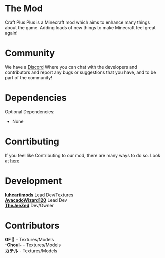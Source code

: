 # The Mod
Craft Plus Plus is a Minecraft mod which aims to enhance many things about the game. Adding loads of new things to make Minecraft feel great again!

# Community
We have a [Discord](https://discord.gg/xCfJzUMKkC) Where you can chat with the developers and contributors and report any bugs or suggestions that you have, and to be part of the community!

# Dependencies
Optional Dependencies:
- None

# Conrtibuting
If you feel like Contributing to our mod, there are many ways to do so. Look at [here](CONTRIBUTING.md)

# Development
[**luhcartimods**](https://github.com/luhcartimods) Lead Dev/Textures <br>
[**AvacadoWizard120**](https://github.com/AvacadoWizard120) Lead Dev <br>
[**TheJeeZed**](https://github.com/TheJeeZed) Dev/Owner <br>

# Contributors
**GF 👀** - Textures/Models <br>
**-Ghoul-** - Textures/Models <br>
**カテル** - Textures/Models <br>
